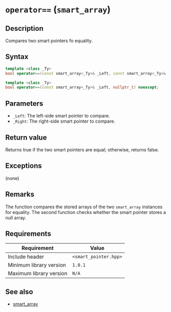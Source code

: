# `operator==` (`smart_array`)

## Description

Compares two smart pointers fo equality.

## Syntax

```cpp
template <class _Ty>
bool operator==(const smart_array<_Ty>& _Left, const smart_array<_Ty>& _Right) noexcept;

template <class _Ty>
bool operator==(const smart_array<_Ty>& _Left, nullptr_t) noexcept;
```

## Parameters

- `_Left`: The left-side smart pointer to compare.
- `_Right`: The right-side smart pointer to compare.

## Return value

Returns true if the two smart pointers are equal; otherwise, returns false.

## Exceptions

(none)

## Remarks

The function compares the stored arrays of the two `smart_array` instances for equality. The second function checks whether the smart 
pointer stores a null array.

## Requirements

| Requirement             | Value                 |
|-------------------------|-----------------------|
| Include header          | `<smart_pointer.hpp>` |
| Minimum library version | `1.0.1`               |
| Maximum library version | `N/A`                 |

## See also

- [smart_array](smart_array.md)